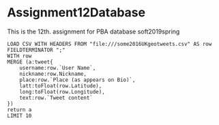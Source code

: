 # Assignment12Database
This is the 12th. assignment for PBA database soft2019spring

```
LOAD CSV WITH HEADERS FROM "file:///some2016UKgeotweets.csv" AS row  FIELDTERMINATOR ";"
WITH row
MERGE (a:tweet{
	username:row.`User Name`,
    nickname:row.Nickname,
    place:row.`Place (as appears on Bio)`,
    latt:toFloat(row.Latitude),
    long:toFloat(row.Longitude),
    text:row.`Tweet content`
})
return a
LIMIT 10
```
